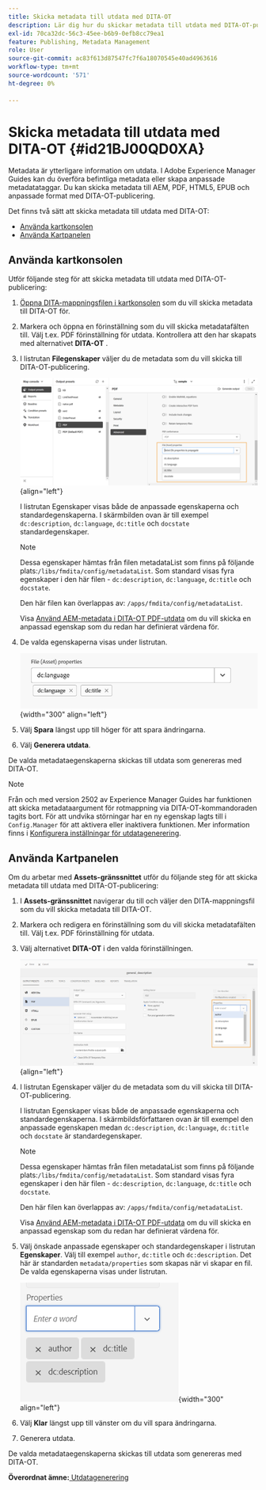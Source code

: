 ```yaml
---
title: Skicka metadata till utdata med DITA-OT
description: Lär dig hur du skickar metadata till utdata med DITA-OT-publicering i AEM Guides.
exl-id: 70ca32dc-56c3-45ee-b6b9-0efb8cc79ea1
feature: Publishing, Metadata Management
role: User
source-git-commit: ac83f613d87547fc7f6a18070545e40ad4963616
workflow-type: tm+mt
source-wordcount: '571'
ht-degree: 0%

---
```


# Skicka metadata till utdata med DITA-OT {#id21BJ00QD0XA}

Metadata är ytterligare information om utdata. I Adobe Experience Manager Guides kan du överföra befintliga metadata eller skapa anpassade metadatataggar. Du kan skicka metadata till AEM, PDF, HTML5, EPUB och anpassade format med DITA-OT-publicering.

Det finns två sätt att skicka metadata till utdata med DITA-OT:

- [Använda kartkonsolen](#using-map-console)
- [Använda Kartpanelen](#using-map-dashboard)

## Använda kartkonsolen

Utför följande steg för att skicka metadata till utdata med DITA-OT-publicering:

1. [Öppna DITA-mappningsfilen i kartkonsolen](./open-files-map-console.md) som du vill skicka metadata till DITA-OT för.
1. Markera och öppna en förinställning som du vill skicka metadatafälten till. Välj t.ex. PDF förinställning för utdata. Kontrollera att den har skapats med alternativet **DITA-OT** .
1. I listrutan **Filegenskaper** väljer du de metadata som du vill skicka till DITA-OT-publicering.

   ![](images/custom-metadata-output-preset-new.png){align="left"}

   I listrutan Egenskaper visas både de anpassade egenskaperna och standardegenskaperna. I skärmbilden ovan är till exempel `dc:description`, `dc:language`, `dc:title` och `docstate` standardegenskaper.

   >[!NOTE]
   >
   > Dessa egenskaper hämtas från filen metadataList som finns på följande plats:`/libs/fmdita/config/metadataList`. Som standard visas fyra egenskaper i den här filen - `dc:description`, `dc:language`, `dc:title` och `docstate`.

   Den här filen kan överlappas av: `/apps/fmdita/config/metadataList`.

   Visa [Använd AEM-metadata i DITA-OT PDF-utdata](https://experienceleaguecommunities.adobe.com/t5/xml-documentation-discussions/use-aem-metadata-in-dita-ot-pdf-output/td-p/411880) om du vill skicka en anpassad egenskap som du redan har definierat värdena för.

1. De valda egenskaperna visas under listrutan.

   ![](images/metadata-added-dropdown.png){width="300" align="left"}

1. Välj **Spara** längst upp till höger för att spara ändringarna.
1. Välj **Generera utdata**.

De valda metadataegenskaperna skickas till utdata som genereras med DITA-OT.

>[!NOTE]
>
> Från och med version 2502 av Experience Manager Guides har funktionen att skicka metadataargument för rotmappning via DITA-OT-kommandoraden tagits bort. För att undvika störningar har en ny egenskap lagts till i `Config.Manager` för att aktivera eller inaktivera funktionen.  Mer information finns i [Konfigurera inställningar för utdatagenerering](../cs-install-guide/conf-output-generation.md#configure-the-dita-ot-command-line-arguement-field-on-the-dita-map-dashboard).

## Använda Kartpanelen

Om du arbetar med **Assets-gränssnittet** utför du följande steg för att skicka metadata till utdata med DITA-OT-publicering:

1. I **Assets-gränssnittet** navigerar du till och väljer den DITA-mappningsfil som du vill skicka metadata till DITA-OT.
1. Markera och redigera en förinställning som du vill skicka metadatafälten till. Välj t.ex. PDF förinställning för utdata.
1. Välj alternativet **DITA-OT** i den valda förinställningen.

   ![](images/custom-meta-data-output-preset.png){align="left"}

1. I listrutan Egenskaper väljer du de metadata som du vill skicka till DITA-OT-publicering.

   I listrutan Egenskaper visas både de anpassade egenskaperna och standardegenskaperna. I skärmbildsförfattaren ovan är till exempel den anpassade egenskapen medan `dc:description`, `dc:language`, `dc:title` och `docstate` är standardegenskaper.

   >[!NOTE]
   >
   > Dessa egenskaper hämtas från filen metadataList som finns på följande plats:`/libs/fmdita/config/metadataList`. Som standard visas fyra egenskaper i den här filen - `dc:description`, `dc:language`, `dc:title` och `docstate`.

   Den här filen kan överlappas av: `/apps/fmdita/config/metadataList`.

   Visa [Använd AEM-metadata i DITA-OT PDF-utdata](https://experienceleaguecommunities.adobe.com/t5/xml-documentation-discussions/use-aem-metadata-in-dita-ot-pdf-output/td-p/411880) om du vill skicka en anpassad egenskap som du redan har definierat värdena för.

1. Välj önskade anpassade egenskaper och standardegenskaper i listrutan **Egenskaper**. Välj till exempel `author`, `dc:title` och `dc:description`. Det här är standarden `metadata/properties` som skapas när vi skapar en fil. De valda egenskaperna visas under listrutan.

   ![](images/selected-metadata-properties.png){width="300" align="left"}

1. Välj **Klar** längst upp till vänster om du vill spara ändringarna.
1. Generera utdata.

De valda metadataegenskaperna skickas till utdata som genereras med DITA-OT.



**Överordnat ämne:**[ Utdatagenerering](generate-output.md)
